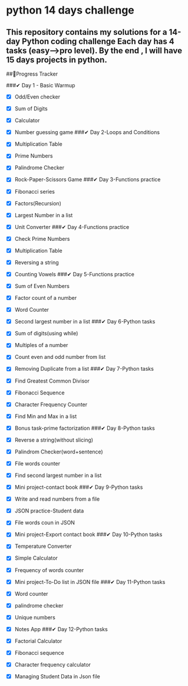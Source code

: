 # python 14 days challenge
This repository contains my solutions for a **14-day Python coding challenge** 
Each day has 4 tasks (easy-->pro level).
By the end , I will have **15 days projects** in python.
---
##📆Progress Tracker

###✔ Day 1 - Basic Warmup
-[X] Odd/Even checker
-[X] Sum of Digits
-[X] Calculator
-[X] Number guessing game
###✔ Day 2-Loops and Conditions
-[X] Multiplication Table
-[X] Prime Numbers
-[X] Palindrome Checker
-[X] Rock-Paper-Scissors Game
###✔ Day 3-Functions practice
-[X] Fibonacci series
-[X] Factors(Recursion)
-[X] Largest Number in a list
-[X] Unit Converter
###✔ Day 4-Functions practice
-[X] Check Prime Numbers
-[X] Multiplication Table
-[X] Reversing a string
-[X] Counting Vowels
###✔ Day 5-Functions practice
-[X] Sum of Even Numbers
-[X] Factor count of a number
-[X] Word Counter
-[X] Second largest number in a list
###✔ Day 6-Python tasks
-[X] Sum of digits(using while)
-[X] Multiples of a number
-[X] Count even and odd number from list
-[X] Removing Duplicate from  a list
###✔ Day 7-Python tasks
-[X] Find Greatest Common Divisor
-[X] Fibonacci Sequence
-[X] Character Frequency Counter
-[X] Find Min and Max in a list
-[X] Bonus task-prime factorization
###✔ Day 8-Python tasks
-[X] Reverse a string(without slicing)
-[X] Palindrom Checker(word+sentence)
-[X] File words counter
-[X] Find second largest number in a list
-[X] Mini project-contact book
###✔ Day 9-Python tasks
-[X] Write and read numbers from a file
-[X] JSON practice-Student data
-[X] File words coun in JSON
-[X] Mini project-Export contact book
###✔ Day 10-Python tasks
-[X] Temperature Converter
-[X] Simple Calculator
-[X] Frequency of words counter
-[X] Mini project-To-Do list in JSON file
###✔ Day 11-Python tasks
-[X] Word counter
-[X] palindrome checker
-[X] Unique numbers 
-[X] Notes App
###✔ Day 12-Python tasks
-[X] Factorial Calculator
-[X] Fibonacci sequence
-[X] Character frequency calculator
-[X] Managing Student Data in Json file





